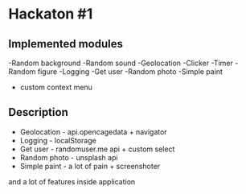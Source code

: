 # Hackaton #1

## Implemented modules

-Random background
-Random sound
-Geolocation
-Clicker
-Timer
-Random figure
-Logging
-Get user
-Random photo
-Simple paint

+ custom context menu

## Description
+ Geolocation - api.opencagedata + navigator
+ Logging - localStorage
+ Get user - randomuser.me api + custom select
+ Random photo - unsplash api
+ Simple paint - a lot of pain + screenshoter

and a lot of features inside application